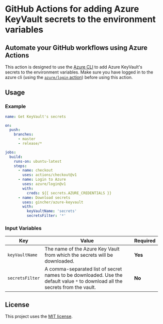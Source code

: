 # GitHub Actions for adding Azure KeyVault secrets to the environment variables

## Automate your GitHub workflows using Azure Actions

This action is designed to use the [Azure CLI](https://docs.microsoft.com/en-us/cli/azure/install-azure-cli?view=azure-cli-latest) to add Azure KeyVault's secrets to the environment variables. Make sure you have logged in to the azure cli (using the [`azure/login` action](https://github.com/Azure/login)) before using this action.

## Usage

### Example

```yaml
name: Get KeyVault's secrets

on:
  push:
    branches:
      - master
      - release/*

jobs:
  build:
    runs-on: ubuntu-latest
    steps:
      - name: checkout
        uses: actions/checkout@v1
      - name: Login to Azure
        uses: azure/login@v1
        with:
          creds: ${{ secrets.AZURE_CREDENTIALS }}
      - name: Download secrets
        uses: gincher/azure-keyvault
        with:
          keyVaultName: 'secrets'
          secretsFilter: '*'
```

### Input Variables

| Key             | Value                                                                                                                          | Required |
| --------------- | ------------------------------------------------------------------------------------------------------------------------------ | -------- |
| `keyVaultName`  | The name of the Azure Key Vault from which the secrets will be downloaded.                                                     | **Yes**  |
| `secretsFilter` | A comma-separated list of secret names to be downloaded. Use the default value `*` to download all the secrets from the vault. | **No**   |

## License

This project uses the [MIT license](LICENSE.md).
